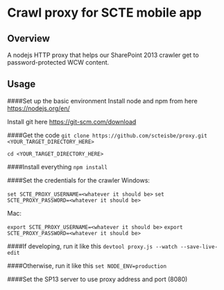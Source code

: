# Crawl proxy for SCTE mobile app

## Overview
A nodejs HTTP proxy that helps our SharePoint 2013 crawler get to password-protected WCW content.

## Usage

####Set up the basic environment
Install node and npm from here https://nodejs.org/en/

Install git here https://git-scm.com/download

####Get the code
`git clone https://github.com/scteisbe/proxy.git <YOUR_TARGET_DIRECTORY_HERE>`

`cd <YOUR_TARGET_DIRECTORY_HERE>`

####Install everything
`npm install`

####Set the credentials for the crawler
Windows:

`set SCTE_PROXY_USERNAME=<whatever it should be>`
`set SCTE_PROXY_PASSWORD=<whatever it should be>`

Mac:

`export SCTE_PROXY_USERNAME=<whatever it should be>`
`export SCTE_PROXY_PASSWORD=<whatever it should be>`

####If developing, run it like this
`devtool proxy.js --watch --save-live-edit`

####Otherwise, run it like this
`set NODE_ENV=production`


####Set the SP13 server to use proxy address and port (8080)

